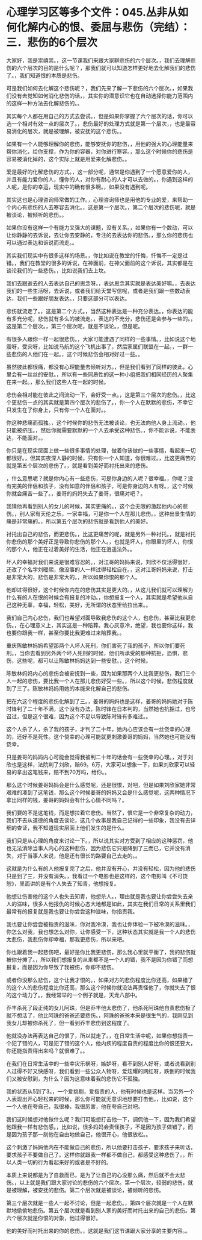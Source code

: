 # 心理学习区等多个文件：045.丛非从如何化解内心的恨、委屈与悲伤（完结）：三．悲伤的6个层次

大家好，我是崇禧崇。，这一节课我们来跟大家聊悲伤的六个层次。，我们去理解悲伤的六个层次的目的是什么呢？，那我们就可以知道怎样更好地去化解我们的悲伤了。，我们知道恨的本质是悲伤。

可是我们如何去化解这个悲伤呢？，我们先来了解一下悲伤的六个层次。，如果我们没有去觉知如何消化悲伤的话，，其实你的潜意识它也在自动选择你能力范围内的这样一种方法去化解悲伤的。。

其实每个人都在用自己的方式去尝试。，但是如果你掌握了六个层次的话，你可以选一个相对有效一点的层次了。，悲伤最好的处理方式就是第一个层次，，也是最容易消化的层次，就是被理解，被安抚的这个悲伤。。

如果有一个人能够理解你的悲伤，能够安抚你的悲伤，，用他的强大的心理能量来帮你消化，给你支撑，作为你的容器，对你进行寒容。，那么这个时候你的悲伤是容易被消化掉的，这个实际上就是用爱来化解悲伤。。

爱是最好的化解悲伤的方式。，这一部分呢，通常是你遇到了一个愿意爱你的人，并且有能力爱你的人，懂你的人，对你有耐心的人才可以去做的。，你遇到这样的人呢，是你的幸运，现实中的确有很多啊。，如果没有遇到呢。

其实这也是心理咨询师常做的工作。，心理咨询师也是用他的专业的爱，来帮助一个内心有悲伤的人去寒容去消化。，这是第一个层次。，第二个层次的悲伤呢，就是被谈论，被倾听的悲伤。。

如果你没有这样一个有能力又强大的课题，没有关系。，如果你有一个数动，可以让你静静的去诉说，去让你去安静的，专注的去表达你的悲伤。，那么你的悲伤也可以通过表达和诉说而流走。。

其实我们现实中有很多这样的场景。，你比如说在教堂的忏悔，忏悔不一定是过错。，我们在教堂的很多的诉说，在神面前，在神父面前的这个诉说，其实都是在谈论我们的一些悲伤。，比如说我们去上坟。

我们去跟逝去的人去表达自己的思念呀。，表达思念其实就是表达美好嘛。，去表达我们的一些生活呀，去诉说，或者我们给天堂写信呢，或者是我们跟一些数动表达，我们一些跟好朋友表达。，只要这部分可以表达。

悲伤就流走了。，这是第二个方式。，当然这种表达是一种充分表达。，你表达的能有多充分呢，悲伤就有多么的被流走。，表达的不充分，悲伤还是会参与一些的。，这是第二个层次。，第三个层次呢，就是不谈论。，但是呢。

有很多人跟你一样一起很悲伤。，大家可能遭遇了同样的一些事情。，比如说这个地震呀，受灾呀，比如说马航的这个飞机出事了，然后家属们联盟在一起。，一群一些悲伤的人他们在一起。，这个时候悲伤会相对好过一些。。

虽然彼此都很痛，都没有心理能量去倾听对方。，但是我们看到了同样的彼此，心里会有一丝丝的安慰。，所以有一些同质性的这一种小组把我们相同经历的人聚集在来一起。，那么我们这些人在一起的时候。

悲伤会相对能在彼此之间流动一下，会好受一点。，这是第三个层次的悲伤。，比这个更悲伤一点的其实就是第四个层次的悲伤了。，你一个人在默默的悲伤，不幸它只发生在了你身上，只有你一个人在面对。。

你这种悲痛而孤独。，这个时候你的悲伤无法被谈论，也无法向他人身上流动。，他只能被挤压。，然后你就需要默默的一个人去承受这种悲伤。，你不能诉说，不能表达，不能面对。。

你只是在现实层面上做一些很多事情的处理，做着你该做的一些事情，看起来一切都很好。，但其实夜深人静的时候，只有你一个人知道，你很难过。，比这更痛苦的就是第五个层次的悲伤了。，就是看到美好而衬托出来的悲伤。

，什么意思呢？就是你内心有一些悲伤，可是你身边的人呢？很幸福。，你呢？没有完美的伴侣和孩子，没有如意的伴侣和孩子，可是你身边的人有呀。，这个时候你就会痛苦一些了。，姜哥的妈妈失去了姜哥，很痛对吧？。

我猜他再看到别人的女儿的时候，其实更痛的。，这个会无限的激起他内心的悲伤。，别人家有天伦之乐，一家幸福，可是你一个人在那儿悲伤。，这种出景生情的痛是非常痛的。，所以第五个层次的悲伤就是看到他人的美好。

衬托出自己的悲伤，而更悲伤。，比这更痛苦的呢，就是另外一种衬托。，就是衬托你悲伤的那个美好正是导致你悲伤的那个人。，也就是坏人，你眼里的坏人，你恨的那个人，他正在过着美好的生活，他正在逍遥法外。。

坏人的幸福对我们来说是很难容忍的。，对江哥的妈妈来说，刘欣不仅活得很好，还改了个名字刘暖熙，像没事的人一样过得轻松自在。，这对江哥妈妈来说，打击是非常大的，悲伤是非常大的。，所以如果你恨的那个人。

他却过得很好，这个时候你内在的悲伤其实是更大的。，从这儿我们就可以理解为什么有的人在恨的时候会有报复的冲动。，你想报复一个人，其实就是希望他从自己这种无辜，幸福，轻松，美好，无所谓的状态里给拉出来。。

我们自己内心悲伤，我们也希望对面导致我悲伤的这个人，也悲伤，甚至比我更悲伤。，在心理意义上，其实这是一种陪葬。我心灰意冷，绝望，我也要你这样，我也要你跟我一样，甚至你要比我更难过来陪葬我。。

重庆陈敏林妈妈希望那两个人坏人死刑，你们害死了我的孩子，所以你们要死刑。，当你去看到另外两个坏人死刑的时候，他们所承受的那种抗拒，恐惧，悲伤，这些呢，都可以让陈敏林妈妈达到一些安慰。，这个时候。

陈敏林妈妈内心的悲伤会被安抚到一些，因为如果那两个人比我更悲伤，我们三个人一起的悲伤，要比我一个人在那儿悲伤好受一些。，所以这个时候，悲伤程度就到了三了。陈敏林妈妈用她的本能来化解自己的悲伤。

把在六这个程度的悲伤化解到了三。，姜哥的妈妈也是这样，姜哥的妈妈她对于陈时锋判了二十年不满，这个没有办法，陈时锋在日本判的，当然她也抗拒过，也号召过，但是这个很难，因为这个不足以导致陈时锋有多难过。。

这个人杀了人，杀了我的孩子，才判了二十年，她内心应该会有一丝侥幸的心理的，还好不是死性。这个侥幸的心理可能就更刺激姜哥的妈妈，当然她也可能没有侥幸。

只是姜哥的妈妈内心可能会觉得我被判二十年的话会有一些侥幸的心理。，对于刘欣也是这样，法院判了刘欣，赔69。6万，大家可以想象一下，如果刘欣家可以轻易的拿出这笔钱来，赔不到70万吗，给你。。

那么这个时候姜哥妈妈会是什么感觉呢，还是很恨，对吧，但是如果刘欣家她非常艰难的凑到了这笔钱，那么这个时候姜哥的妈妈又会是什么感觉呢，这两种情况下拿出同样的钱，姜哥的妈妈会有什么心情不同吗？。

我们要的不是这笔钱，而是想拉着它悲伤。当然了，恨它是一个非常复杂的动力，我们不去从道德的角度去谈论，这几个故事是我自己记得的一些印象，我没有去详细的查证，我不知道现实层面上他们发生的是什么。

我们只是从心理的角度来讨论一下。，所以说其实对方受到了相应的这种惩罚，他也无法消除当事人内心的这种悲伤，因为悲伤它只是降到了三而已，它并没有消失，对于当事人来说，他是还有很长的路要自己去走的。。

这就是为什么有的人他报复完了之后，他并没有开心，并没有轻松，因为他的悲伤只是到了三，并没有消失。，我看过一个电影也是这样的，这个电影叫《不可饶恕》，里面讲的是有个人失去了知青，他想报复。

他想让伤害他的这个人也失去知青，他想杀人。，理由就是我也要让你尝尝失去亲人的滋味，很多人他报仇的时候心态大地都是如此，其实在我们日常的关系里我们最常有的报复就是我也要让你尝尝这种滋味，你指责我。

我也要让你尝尝被指责的滋味，你对我冷漠，我也让你体验一下被冷漠的滋味。，你怎么对我，我也想怎么对你，让你感受一下，这种状态其实就是我一个人的悲伤太悲伤，我悲伤你却幸福，那我更悲伤，所以来吧。

你也跟着我一起悲伤吧，最好是你比我更悲伤，那么我心里就平衡了，我的悲伤就被你分摊了。，所以我们想报复的从来都不是一个人的错，我不是因为你错了而想报复，而是因为你导致了我被伤，你却不悲伤。

或者你没那么悲伤，这个让我才恨的。，如果对方的悲伤程度比你还高，如果错了的这个人的悲伤程度比你还高，那么这个时候你就没法再责怪他了，你就失去了恨的这个动力了。，我经常举的一个例子就是，天龙八部中。

乔丰杀死了段正纯的女儿阿珠，但是乔丰他太悲伤了，他杀死阿珠他自责悲伤极了就不想活了，他比阿珠的爸爸还要悲伤。，阿珠的爸爸本来是很生气的，我刚见到我女儿却被你杀死了，但一看到乔丰悲伤到这程度了。

他就没办法再表达自己的恨了，所以就走了。，在日常生活中呢，如果你想指责一个犯了错的人，可是犯了错的这个人，他内疚的程度自责的程度比你的恨还要大，你还能指责得出来吗？就很难了。。

在我们在日常生活中的一些幸灾乐祸呀，嫉妒呀，看不到别人好呀，或者说看到别人过得不好又快感呀，我们看到一些公众人物呀，爱炫耀的网红呀，跌倒的时候我们又被安慰到，为什么？因为这意味着我的悲伤它不孤独。

我的状态从5到了3。，一个爱挑剔，爱指责的人，他有时候也是这样。当另外一个人表现出开心轻松来的时候，那么你可能就无意识地想要打击他。，比如说，这个一个人他在夸自己，我很棒，我很厉害，他在夸自己对吧。

我们这时候想对他做什么呢？我们可能想打击他一下，调侃他一下，因为我们希望他跟我一样有悲伤感。，比如说，很多妈妈会责怪孩子，不是因为孩子做错了，而是因为孩子那一刻他在自由地做自己，他很开心，他很放松。。

这个刺激了妈妈他内在不能做自己的悲伤，所以他要打击孩子，要求孩子来听话，要求孩子不要做自己了。这样你就跟我一样都不做自己，都感受这种悲伤了。，所以人类一切的行为看起来好的或者是不好的。

本质上来说都是为了自救而已，是为了让自己的心没那么痛，然后就不会太悲伤。，以上就是我们跟大家讨论的悲伤的六个层次。第一个层次，较弱的悲伤，就是被理解，被安抚的悲伤。第二个层次就是被谈论，被倾听的悲伤。

第三个层次就是一些人一起不讨论，但是一起悲伤。，第四个层次就是一个人在默默地偷偷地悲伤。第五个层次就是看到别人家的美好而衬托出来的自己的悲伤。第六个层次就是你恨的对象，他过得很好。

他的美好而衬托出来的你的悲伤。，这就是我们这节课跟大家分享的主要内容。。